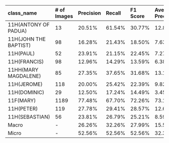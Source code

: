 | class_name            | # of Images   | Precision   | Recall   | F1 Score   | Average Precision   |
|:----------------------|:--------------|:------------|:---------|:-----------|:--------------------|
| 11H(ANTONY OF PADUA)  | 13            | 20.51%      | 61.54%   | 30.77%     | 12.89%              |
| 11H(JOHN THE BAPTIST) | 98            | 16.28%      | 21.43%   | 18.50%     | 7.63%               |
| 11H(PAUL)             | 52            | 23.91%      | 21.15%   | 22.45%     | 7.27%               |
| 11H(FRANCIS)          | 98            | 12.96%      | 14.29%   | 13.59%     | 6.38%               |
| 11HH(MARY MAGDALENE)  | 85            | 27.35%      | 37.65%   | 31.68%     | 13.15%              |
| 11H(JEROME)           | 118           | 20.00%      | 25.42%   | 22.39%     | 9.82%               |
| 11H(DOMINIC)          | 29            | 12.50%      | 17.24%   | 14.49%     | 3.45%               |
| 11F(MARY)             | 1189          | 77.48%      | 67.70%   | 72.26%     | 73.13%              |
| 11H(PETER)            | 119           | 27.78%      | 29.41%   | 28.57%     | 12.69%              |
| 11H(SEBASTIAN)        | 56            | 23.81%      | 26.79%   | 25.21%     | 8.59%               |
| Macro                 | -             | 26.26%      | 32.26%   | 27.99%     | 15.50%              |
| Micro                 | -             | 52.56%      | 52.56%   | 52.56%     | 32.37%              |